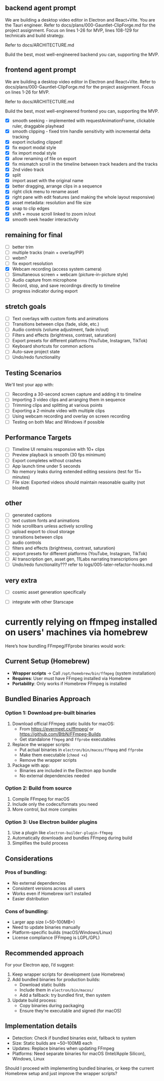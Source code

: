 ## backend agent prompt

We are building a desktop video editor in Electron and React+Vite. You are the Tauri engineer. Refer to docs/plans/000-Gauntlet-ClipForge.md for the project assignment. Focus on lines 1-26 for MVP, lines 108-129 for technicals and build strategy.

Refer to docs/ARCHITECTURE.md

Build the best, most well-engineered backend you can, supporting the MVP.

## frontend agent prompt

We are building a desktop video editor in Electron and React+Vite. Refer to docs/plans/000-Gauntlet-ClipForge.md for the project assignment. Focus on lines 1-26 for MVP.

Refer to docs/ARCHITECTURE.md

Build the best, most well-engineered frontend you can, supporting the MVP.

- [x] smooth seeking - implemented with requestAnimationFrame, clickable ruler, draggable playhead
- [x] smooth clipping - fixed trim handle sensitivity with incremental delta tracking
- [x] export including clipped!
- [x] fix export modal style
- [x] fix import modal style
- [x] allow renaming of file on export
- [x] fix mismatch scroll in the timeline between track headers and the tracks
- [x] 2nd video track
- [x] split
- [x] import asset with the original name
- [x] better dragging, arrange clips in a sequence
- [x] right click menu to rename asset
- [x] right pane with edit features (and making the whole layout responsive)
- [x] asset metadata: resolution and file size
- [x] snap to clip edges
- [x] shift + mouse scroll linked to zoom in/out
- [x] smooth seek header interactivity

## remaining for final
- [ ] better trim
- [ ] multiple tracks (main + overlay/PiP)
- [ ] webm?
- [ ] fix export resolution
- [x] Webcam recording (access system camera)
- [ ] Simultaneous screen + webcam (picture-in-picture style)
- [ ] Audio capture from microphone
- [ ] Record, stop, and save recordings directly to timeline
- [ ] progress indicator during export

## stretch goals
- [ ] Text overlays with custom fonts and animations
- [ ] Transitions between clips (fade, slide, etc.)
- [ ] Audio controls (volume adjustment, fade in/out)
- [ ] Filters and effects (brightness, contrast, saturation)
- [ ] Export presets for different platforms (YouTube, Instagram, TikTok)
- [ ] Keyboard shortcuts for common actions
- [ ] Auto-save project state
- [ ] Undo/redo functionality

## Testing Scenarios
We'll test your app with:
- [ ] Recording a 30-second screen capture and adding it to timeline
- [ ] Importing 3 video clips and arranging them in sequence
- [ ] Trimming clips and splitting at various points
- [ ] Exporting a 2-minute video with multiple clips
- [ ] Using webcam recording and overlay on screen recording
- [ ] Testing on both Mac and Windows if possible

## Performance Targets
- [ ] Timeline UI remains responsive with 10+ clips
- [ ] Preview playback is smooth (30 fps minimum)
- [ ] Export completes without crashes
- [ ] App launch time under 5 seconds
- [ ] No memory leaks during extended editing sessions (test for 15+ minutes)
- [ ] File size: Exported videos should maintain reasonable quality (not bloated)

## other
- [ ] generated captions
- [ ] text custom fonts and animations
- [ ] hide scrolllbars unless actively scrolling
- [ ] upload export to cloud storage
- [ ] transitions between clips
- [ ] audio controls
- [ ] filters and effects (brightness, contrast, saturation)
- [ ] export presets for different platforms (YouTube, Instagram, TikTok)
- [ ] AI transcription gen, asset gen, 11Labs narrating transcriptions gen
- [ ] Undo/redo functionality??? refer to logs/005-later-refactor-hooks.md

## very extra

- [ ] cosmic asset generation specifically
- [ ] integrate with other Starscape



# currently relying on ffmpeg installed on users' machines via homebrew
Here’s how bundling FFmpeg/FFprobe binaries would work:

## Current Setup (Homebrew)

- **Wrapper scripts** → Call `/opt/homebrew/bin/ffmpeg` (system installation)
- **Requires**: User must have FFmpeg installed via Homebrew
- **Portability**: Only works if Homebrew FFmpeg is installed

## Bundled Binaries Approach

### Option 1: Download pre-built binaries
1. Download official FFmpeg static builds for macOS:
   - From https://evermeet.cx/ffmpeg/ or https://github.com/BtbN/FFmpeg-Builds
   - Get standalone `ffmpeg` and `ffprobe` executables
2. Replace the wrapper scripts:
   - Put actual binaries in `electron/bin/macos/ffmpeg` and `ffprobe`
   - Make them executable (`chmod +x`)
   - Remove the wrapper scripts
3. Package with app:
   - Binaries are included in the Electron app bundle
   - No external dependencies needed

### Option 2: Build from source
1. Compile FFmpeg for macOS
2. Include only the codecs/formats you need
3. More control, but more complex

### Option 3: Use Electron builder plugins
1. Use a plugin like `electron-builder-plugin-ffmpeg`
2. Automatically downloads and bundles FFmpeg during build
3. Simplifies the build process

## Considerations

### Pros of bundling:
- No external dependencies
- Consistent versions across all users
- Works even if Homebrew isn’t installed
- Easier distribution

### Cons of bundling:
- Larger app size (~50–100MB+)
- Need to update binaries manually
- Platform-specific builds (macOS/Windows/Linux)
- License compliance (FFmpeg is LGPL/GPL)

## Recommended approach

For your Electron app, I’d suggest:

1. Keep wrapper scripts for development (use Homebrew)
2. Add bundled binaries for production builds:
   - Download static builds
   - Include them in `electron/bin/macos/`
   - Add a fallback: try bundled first, then system
3. Update build process:
   - Copy binaries during packaging
   - Ensure they’re executable and signed (for macOS)

## Implementation details

- Detection: Check if bundled binaries exist, fallback to system
- Size: Static builds are ~50–100MB each
- Updates: Replace binaries when updating FFmpeg
- Platforms: Need separate binaries for macOS (Intel/Apple Silicon), Windows, Linux

Should I proceed with implementing bundled binaries, or keep the current Homebrew setup and just improve the wrapper scripts?
